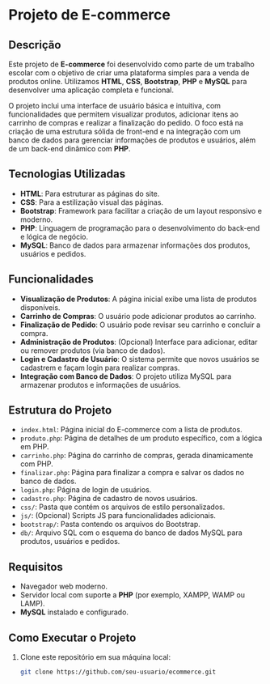 # Projeto de E-commerce

## Descrição
Este projeto de **E-commerce** foi desenvolvido como parte de um trabalho escolar com o objetivo de criar uma plataforma simples para a venda de produtos online. Utilizamos **HTML**, **CSS**, **Bootstrap**, **PHP** e **MySQL** para desenvolver uma aplicação completa e funcional.

O projeto inclui uma interface de usuário básica e intuitiva, com funcionalidades que permitem visualizar produtos, adicionar itens ao carrinho de compras e realizar a finalização do pedido. O foco está na criação de uma estrutura sólida de front-end e na integração com um banco de dados para gerenciar informações de produtos e usuários, além de um back-end dinâmico com **PHP**.

## Tecnologias Utilizadas
- **HTML**: Para estruturar as páginas do site.
- **CSS**: Para a estilização visual das páginas.
- **Bootstrap**: Framework para facilitar a criação de um layout responsivo e moderno.
- **PHP**: Linguagem de programação para o desenvolvimento do back-end e lógica de negócio.
- **MySQL**: Banco de dados para armazenar informações dos produtos, usuários e pedidos.

## Funcionalidades
- **Visualização de Produtos**: A página inicial exibe uma lista de produtos disponíveis.
- **Carrinho de Compras**: O usuário pode adicionar produtos ao carrinho.
- **Finalização de Pedido**: O usuário pode revisar seu carrinho e concluir a compra.
- **Administração de Produtos**: (Opcional) Interface para adicionar, editar ou remover produtos (via banco de dados).
- **Login e Cadastro de Usuário**: O sistema permite que novos usuários se cadastrem e façam login para realizar compras.
- **Integração com Banco de Dados**: O projeto utiliza MySQL para armazenar produtos e informações de usuários.

## Estrutura do Projeto
- `index.html`: Página inicial do E-commerce com a lista de produtos.
- `produto.php`: Página de detalhes de um produto específico, com a lógica em PHP.
- `carrinho.php`: Página do carrinho de compras, gerada dinamicamente com PHP.
- `finalizar.php`: Página para finalizar a compra e salvar os dados no banco de dados.
- `login.php`: Página de login de usuários.
- `cadastro.php`: Página de cadastro de novos usuários.
- `css/`: Pasta que contém os arquivos de estilo personalizados.
- `js/`: (Opcional) Scripts JS para funcionalidades adicionais.
- `bootstrap/`: Pasta contendo os arquivos do Bootstrap.
- `db/`: Arquivo SQL com o esquema do banco de dados MySQL para produtos, usuários e pedidos.

## Requisitos
- Navegador web moderno.
- Servidor local com suporte a **PHP** (por exemplo, XAMPP, WAMP ou LAMP).
- **MySQL** instalado e configurado.

## Como Executar o Projeto
1. Clone este repositório em sua máquina local:
   ```bash
   git clone https://github.com/seu-usuario/ecommerce.git
